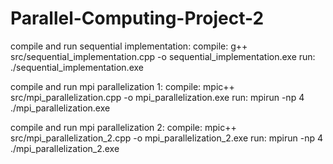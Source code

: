 # Parallel-Computing-Project-2

compile and run sequential implementation:
compile:
g++ src/sequential_implementation.cpp -o sequential_implementation.exe
run:
./sequential_implementation.exe

compile and run mpi parallelization 1:
compile:
mpic++ src/mpi_parallelization.cpp -o mpi_parallelization.exe
run:
mpirun -np 4 ./mpi_parallelization.exe

compile and run mpi parallelization 2:
compile:
mpic++ src/mpi_parallelization_2.cpp -o mpi_parallelization_2.exe
run:
mpirun -np 4 ./mpi_parallelization_2.exe
